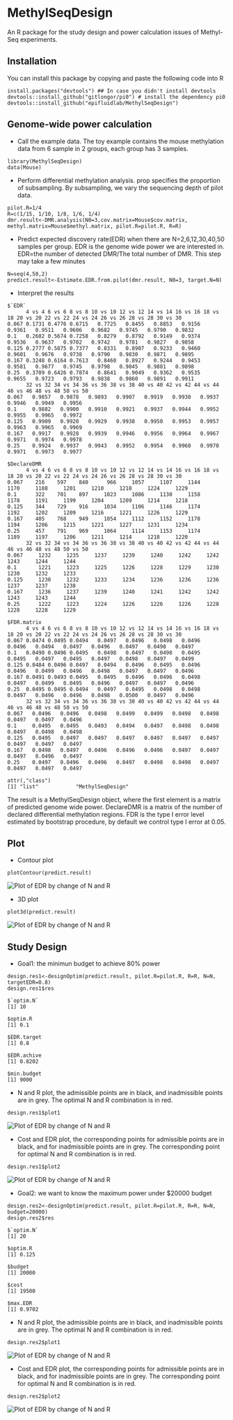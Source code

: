 # MethylSeqDesign
An R package for the study design and power calculation issues of Methyl-Seq experiments.
## Installation
You can install this package by copying and paste the following code into R
```
install.packages("devtools") ## In case you didn't install devtools
devtools::install_github("gitlongor/pi0") # install the dependency pi0
devtools::install_github("epifluidlab/MethylSeqDesign")
```
## Genome-wide power calculation
* Call the example data. The toy example contains the mouse methylation data from 6 sample in 2 groups, each group has 3 samples.
```
library(MethylSeqDesign)
data(Mouse)
```
* Perform differential methylation analysis. prop specifies the proportion of subsampling. By subsampling, we vary the sequencing depth of pilot data.
```
pilot.R=1/4
R=c(1/15, 1/10, 1/8, 1/6, 1/4)
dmr.result<-DMR.analysis(N0=3,cov.matrix=Mouse$cov.matrix, methyl.matrix=Mouse$methyl.matrix, pilot.R=pilot.R, R=R)
```
* Predict expected discovery rate(EDR) when there are N=2,6,12,30,40,50 samples per group. EDR is the genome wide power we are interested in. EDR=the number of detected DMR/The total number of DMR. This step may take a few minutes
```
N=seq(4,50,2)
predict.result<-Estimate.EDR.from.pilot(dmr.result, N0=3, target.N=N)
```
* Interpret the results

```
$`EDR`
      4 vs 4 6 vs 6 8 vs 8 10 vs 10 12 vs 12 14 vs 14 16 vs 16 18 vs 18 20 vs 20 22 vs 22 24 vs 24 26 vs 26 28 vs 28 30 vs 30
0.067 0.1731 0.4776 0.6715   0.7725   0.8455   0.8853   0.9156   0.9361   0.9511   0.9606   0.9682   0.9745   0.9790   0.9832
0.1   0.2602 0.5674 0.7258   0.8279   0.8792   0.9149   0.9374   0.9536   0.9637   0.9702   0.9742   0.9781   0.9827   0.9858
0.125 0.2777 0.5875 0.7377   0.8331   0.8907   0.9233   0.9460   0.9601   0.9676   0.9738   0.9790   0.9830   0.9871   0.9895
0.167 0.3248 0.6164 0.7613   0.8460   0.8927   0.9244   0.9453   0.9581   0.9677   0.9745   0.9798   0.9845   0.9881   0.9898
0.25  0.3709 0.6426 0.7874   0.8641   0.9049   0.9362   0.9535   0.9655   0.9723   0.9793   0.9838   0.9860   0.9891   0.9911
      32 vs 32 34 vs 34 36 vs 36 38 vs 38 40 vs 40 42 vs 42 44 vs 44 46 vs 46 48 vs 48 50 vs 50
0.067   0.9857   0.9878   0.9893   0.9907   0.9919   0.9930   0.9937   0.9946   0.9949   0.9956
0.1     0.9882   0.9900   0.9910   0.9921   0.9937   0.9944   0.9952   0.9955   0.9965   0.9972
0.125   0.9909   0.9920   0.9929   0.9938   0.9950   0.9953   0.9957   0.9963   0.9965   0.9969
0.167   0.9917   0.9928   0.9939   0.9946   0.9956   0.9964   0.9967   0.9971   0.9974   0.9978
0.25    0.9924   0.9937   0.9943   0.9952   0.9954   0.9960   0.9970   0.9971   0.9973   0.9977

$DeclareDMR
      4 vs 4 6 vs 6 8 vs 8 10 vs 10 12 vs 12 14 vs 14 16 vs 16 18 vs 18 20 vs 20 22 vs 22 24 vs 24 26 vs 26 28 vs 28 30 vs 30
0.067    216    597    840      966     1057     1107     1144     1170     1188     1201     1210     1218     1224     1229
0.1      322    701    897     1023     1086     1130     1158     1178     1191     1199     1204     1209     1214     1218
0.125    344    729    916     1034     1106     1146     1174     1192     1202     1209     1216     1221     1226     1229
0.167    405    768    949     1054     1112     1152     1178     1194     1206     1215     1221     1227     1231     1234
0.25     457    791    969     1064     1114     1153     1174     1189     1197     1206     1211     1214     1218     1220
      32 vs 32 34 vs 34 36 vs 36 38 vs 38 40 vs 40 42 vs 42 44 vs 44 46 vs 46 48 vs 48 50 vs 50
0.067     1232     1235     1237     1239     1240     1242     1242     1243     1244     1244
0.1       1221     1223     1225     1226     1228     1229     1230     1230     1232     1233
0.125     1230     1232     1233     1234     1236     1236     1236     1237     1237     1238
0.167     1236     1237     1239     1240     1241     1242     1242     1243     1243     1244
0.25      1222     1223     1224     1226     1226     1226     1228     1228     1228     1229

$FDR.matrix
      4 vs 4 6 vs 6 8 vs 8 10 vs 10 12 vs 12 14 vs 14 16 vs 16 18 vs 18 20 vs 20 22 vs 22 24 vs 24 26 vs 26 28 vs 28 30 vs 30
0.067 0.0474 0.0495 0.0494   0.0497   0.0496   0.0498   0.0496   0.0496   0.0494   0.0497   0.0496   0.0497   0.0498   0.0497
0.1   0.0490 0.0496 0.0495   0.0498   0.0497   0.0498   0.0495   0.0495   0.0497   0.0495   0.0497   0.0498   0.0497   0.0499
0.125 0.0484 0.0496 0.0497   0.0494   0.0496   0.0495   0.0496   0.0496   0.0499   0.0496   0.0498   0.0497   0.0497   0.0496
0.167 0.0491 0.0493 0.0495   0.0495   0.0496   0.0496   0.0498   0.0497   0.0499   0.0495   0.0496   0.0497   0.0497   0.0496
0.25  0.0495 0.0495 0.0494   0.0497   0.0495   0.0498   0.0498   0.0497   0.0496   0.0496   0.0498   0.0500   0.0497   0.0496
      32 vs 32 34 vs 34 36 vs 36 38 vs 38 40 vs 40 42 vs 42 44 vs 44 46 vs 46 48 vs 48 50 vs 50
0.067   0.0496   0.0496   0.0498   0.0499   0.0499   0.0498   0.0498   0.0497   0.0497   0.0496
0.1     0.0495   0.0495   0.0493   0.0494   0.0497   0.0498   0.0498   0.0497   0.0498   0.0498
0.125   0.0495   0.0497   0.0497   0.0497   0.0497   0.0497   0.0497   0.0497   0.0497   0.0497
0.167   0.0498   0.0497   0.0496   0.0496   0.0496   0.0497   0.0497   0.0497   0.0496   0.0497
0.25    0.0497   0.0496   0.0496   0.0497   0.0498   0.0498   0.0497   0.0497   0.0497   0.0497

attr(,"class")
[1] "list"            "MethylSeqDesign"
```

The result is a MethylSeqDesign object, where the first element is a matrix of predicted genome wide power. DeclareDMR is a matrix of the number of declared differential methylation regions. FDR is the type I error level estimated by bootstrap procedure, by default we control type I error at 0.05. 

## Plot
* Contour plot
```
plotContour(predict.result)
```
![Plot of EDR by change of N and R](https://github.com/liupeng2117/MethylSeqDesign/raw/master/img/Contour.png)
* 3D plot
```
plot3d(predict.result)
```
![Plot of EDR by change of N and R](https://github.com/liupeng2117/MethylSeqDesign/raw/master/img/3D.png)
## Study Design
* Goal1: the minimun budget to achieve 80% power
```
design.res1<-designOptim(predict.result, pilot.R=pilot.R, R=R, N=N, targetEDR=0.8)
design.res1$res
```
```
$`optim.N`
[1] 10

$optim.R
[1] 0.1

$EDR.target
[1] 0.8

$EDR.achive
[1] 0.8202

$min.budget
[1] 9000
```
* N and R plot, the admissible points are in black, and inadmissible points are in grey. The optimal N and R combination is in red.
```
design.res1$plot1
```
![Plot of EDR by change of N and R](https://github.com/liupeng2117/MethylSeqDesign/raw/master/img/Goal1.1.png)

* Cost and EDR plot, the corresponding points for admissible points are in black, and for inadmissible points are in grey. The corresponding point for optimal N and R combination is in red.
```
design.res1$plot2
```
![Plot of EDR by change of N and R](https://github.com/liupeng2117/MethylSeqDesign/raw/master/img/Goal1.2.png)

* Goal2: we want to know the maximum power under $20000 budget
```
design.res2<-designOptim(predict.result, pilot.R=pilot.R, R=R, N=N, budget=20000)
design.res2$res
```
```
$`optim.N`
[1] 20

$optim.R
[1] 0.125

$budget
[1] 20000

$cost
[1] 19500

$max.EDR
[1] 0.9702
```
* N and R plot, the admissible points are in black, and inadmissible points are in grey. The optimal N and R combination is in red.
```
design.res2$plot1
```
![Plot of EDR by change of N and R](https://github.com/liupeng2117/MethylSeqDesign/raw/master/img/Goal2.1.png)

* Cost and EDR plot, the corresponding points for admissible points are in black, and for inadmissible points are in grey. The corresponding point for optimal N and R combination is in red.
```
design.res2$plot2
```
![Plot of EDR by change of N and R](https://github.com/liupeng2117/MethylSeqDesign/raw/master/img/Goal2.2.png)

